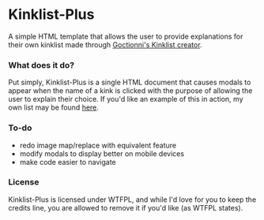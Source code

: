 # Kinklist-Plus

A simple HTML template that allows the user to provide explanations for their own kinklist made through [Goctionni's Kinklist creator](https://github.com/Goctionni/KinkList).

### What does it do?
Put simply, Kinklist-Plus is a single HTML document that causes modals to appear when the name of a kink is clicked with the purpose of allowing the user to explain their choice.
If you'd like an example of this in action, my own list may be found [here](http://bayonetta.moms.exposed/kinklist).

### To-do
 - redo image map/replace with equivalent feature
 - modify modals to display better on mobile devices
 - make code easier to navigate
 
### License
Kinklist-Plus is licensed under WTFPL, and while I'd love for you to keep the credits line, you are allowed to remove it if you'd like (as WTFPL states). 